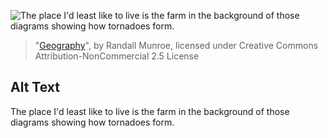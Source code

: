 ![The place I'd least like to live is the farm in the background of those diagrams showing how tornadoes form.](https://imgs.xkcd.com/comics/geography.png)
> "[Geography](https://xkcd.com/1472/)", by Randall Munroe, licensed under Creative Commons Attribution-NonCommercial 2.5 License

## Alt Text
The place I'd least like to live is the farm in the background of those diagrams showing how tornadoes form.
